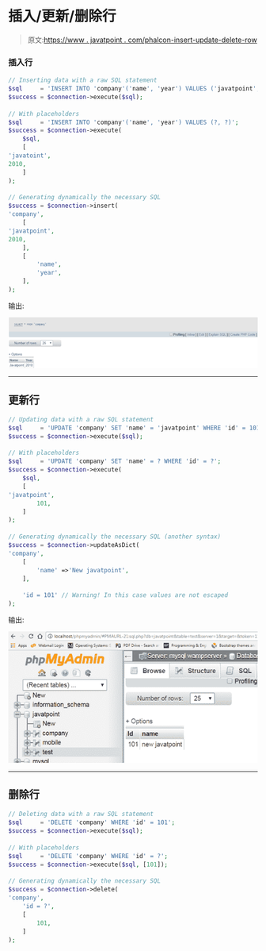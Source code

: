 # 插入/更新/删除行

> 原文:[https://www . javatpoint . com/phalcon-insert-update-delete-row](https://www.javatpoint.com/phalcon-insert-update-delete-rows)

### 插入行

```php
// Inserting data with a raw SQL statement
$sql     = 'INSERT INTO 'company'('name', 'year') VALUES ('javatpoint', 2010)';
$success = $connection->execute($sql);

// With placeholders
$sql     = 'INSERT INTO 'company'('name', 'year') VALUES (?, ?)';
$success = $connection->execute(
    $sql,
    [
'javatoint',
2010,
    ]
);

// Generating dynamically the necessary SQL
$success = $connection->insert(
'company',
    [
'javatpoint',
2010,
    ],
    [
        'name',
        'year',
    ],
);

```

输出:

![Phalcon Insert 1](img/ce3ddff8ec574a114376b0fd033e80b9.png)

* * *

## 更新行

```php
// Updating data with a raw SQL statement
$sql     = 'UPDATE 'company' SET 'name' = 'javatpoint' WHERE 'id' = 101';
$success = $connection->execute($sql);

// With placeholders
$sql     = 'UPDATE 'company' SET 'name' = ? WHERE 'id' = ?';
$success = $connection->execute(
    $sql,
    [
'javatpoint',
        101,
    ]
);

// Generating dynamically the necessary SQL (another syntax)
$success = $connection->updateAsDict(
'company',
    [
        'name' =>'New javatpoint',
    ],

    'id = 101' // Warning! In this case values are not escaped
);

```

输出:

![Phalcon Insert 2](img/8a5e7b054c096cc4b265bbb9ea3711e4.png)

* * *

## 删除行

```php
// Deleting data with a raw SQL statement
$sql     = 'DELETE 'company' WHERE 'id' = 101';
$success = $connection->execute($sql);

// With placeholders
$sql     = 'DELETE 'company' WHERE 'id' = ?';
$success = $connection->execute($sql, [101]);

// Generating dynamically the necessary SQL
$success = $connection->delete(
'company',
    'id = ?',
    [
        101,
    ]
);

```